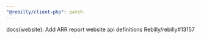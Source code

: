 ```yaml
---
"@rebilly/client-php": patch
---
```


docs(website): Add ARR report website api definitions Rebilly/rebilly#13157
